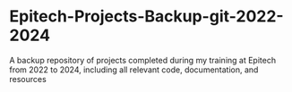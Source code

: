 # Epitech-Projects-Backup-git-2022-2024
A backup repository of projects completed during my training at Epitech from 2022 to 2024, including all relevant code, documentation, and resources
